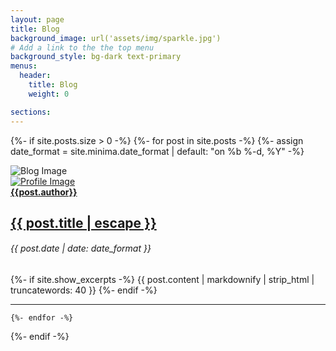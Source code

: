 ```yaml
---
layout: page
title: Blog
background_image: url('assets/img/sparkle.jpg')
# Add a link to the the top menu
background_style: bg-dark text-primary
menus:
  header:
    title: Blog
    weight: 0

sections:
---
```


{%- if site.posts.size > 0 -%}
    {%- for post in site.posts -%}
		{%- assign date_format = site.minima.date_format | default: "on %b %-d, %Y" -%}
<div class="blog-post">
<div class="row">
	<div class="col-md-4">
		<div class="blog-image"><img src="{{ post.image }}" alt="Blog Image"></div>
	</div>
	<div class="col-md-8">
    <div class="avatar-area">
      <a class="avatar" href="{{post.authorhome}}"><img src="{{post.avatar}}" alt="Profile Image"></a>
      <div class="right-area">
        <a class="name" href="{{post.authorhome}}"><b>{{post.author}}</b></a>
      </div>
    </div>
		<div class="blog-info">
			<h2>
				<a class="post-link" href="{{ post.url | relative_url }}">
					<b>{{ post.title | escape }}</b>
				</a>
			</h2>
      <h6 class="date">{{ post.date | date: date_format }}</h6>
			<p>{%- if site.show_excerpts -%}
				{{ post.content | markdownify | strip_html | truncatewords: 40 }}
				<!--{{ post.excerpt }} -->
				{%- endif -%}
			</p>
		</div>
	</div>
</div>
</div>
<hr class="divider my-4">

	{%- endfor -%}
{%- endif -%}

